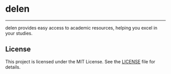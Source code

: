 # delen

---

delen provides easy access to academic resources, helping you excel in your studies.


## License

This project is licensed under the MIT License. See the [LICENSE](LICENSE) file for details.
